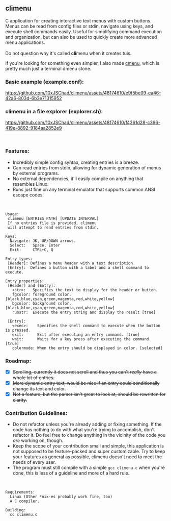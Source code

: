 ## climenu
C application for creating interactive text menus with custom buttons. Menus can be read from config files or stdin, navigate using keys, and execute shell commands easily. Useful for simplifying command execution and organization, but can also be used to quickly create more advanced menu applications.<br><br>
Do not question why it's called **cli**menu when it creates tuis.

If you're looking for something even simpler, I also made [cmenu](https://github.com/10xJSChad/cmenu), which is pretty much just a terminal dmenu clone.

### Basic example (example.conf):

https://github.com/10xJSChad/climenu/assets/48174610/e9f5be09-ea46-42a6-803d-6b3e71315952

### climenu in a file explorer (explorer.sh):

https://github.com/10xJSChad/climenu/assets/48174610/f4361d28-c396-419e-8892-9184aa2852e9


<br>

### Features:
  - Incredibly simple config syntax, creating entries is a breeze.
  - Can read entries from stdin, allowing for dynamic generation of menus by external programs.
  - No external dependencies, it'll easily compile on anything that resembles Linux.
  - Runs just fine on any terminal emulator that supports common ANSI escape codes.

<br>

```
Usage:
 climenu [ENTRIES PATH] [UPDATE INTERVAL]
 If no entries file is provided, climenu
 will attempt to read entries from stdin.

Keys:
  Navigate: JK, UP/DOWN arrows.
  Select:   Space, Enter
  Exit:     CTRL+C, Q

Entry types:
 [Header]: Defines a menu header with a text description.
 [Entry]:  Defines a button with a label and a shell command to execute.
 
Entry properties:
 [Header] and [Entry]:
   <str>:   Specifies the text to display for the header or button.
   fgcolor: foreground color. [black,blue,cyan,green,magenta,red,white,yellow]
   bgcolor: background color. [black,blue,cyan,green,magenta,red,white,yellow]
   runstr:  Execute the entry string and display the result [true]

 [Entry]:
   <exec>:    Specifies the shell command to execute when the button is pressed.
   exit:      Exit after executing an entry command. [true]
   wait:      Waits for a key press after executing the command. [true]
   colormode: When the entry should be displayed in color. [selected]
```


### Roadmap:
  - [x]  ~~Scrolling, currently it does not scroll and thus you can't *really* have a whole lot of entries.~~
  - [x]  ~~More dynamic entry text, would be nice if an entry could conditionally change its text and color.~~
  - [x]  ~~Not a feature, but the parser isn't great to look at, should be rewritten for clarity.~~

### Contribution Guidelines:
  * Do not refactor unless you're already adding or fixing something. If the code has nothing to do with what you're trying to accomplish, don't refactor it. Do feel free to change anything in the vicinity of the code you *are* working on, though.
  * Keep the scope of your contribution small and simple, this application is not supposed to be feature-packed and super customizable. Try to keep your features as general as possible, climenu doesn't need to meet the needs of every user.
  * The program must still compile with a simple ```gcc climenu.c``` when you're done, this is less of a guideline and more of a hard rule.

<br>


```
Requirements:
  Linux (Other *nix-es probably work fine, too)
  A C compiler.

Building:
  cc climenu.c
```
